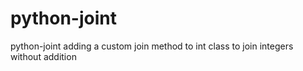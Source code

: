 # python-joint
python-joint adding a custom join method to int class to join integers without addition
